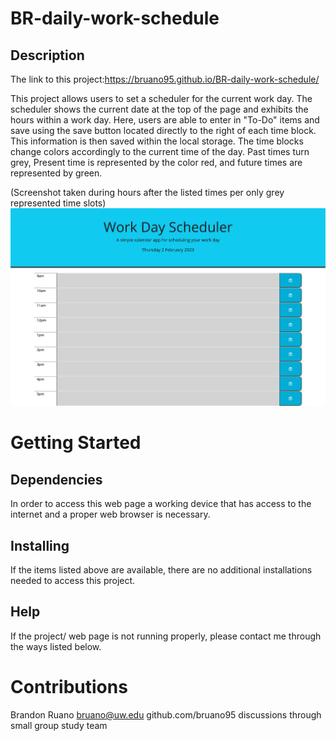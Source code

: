 # BR-daily-work-schedule

## Description
The link to this project:https://bruano95.github.io/BR-daily-work-schedule/

This project allows users to set a scheduler for the current work day. The scheduler shows the current date at the top of the page and exhibits the hours within a work day. Here, users are able to enter in "To-Do" items and save using the save button located directly to the right of each time block. This information is then saved within the local storage. The time blocks change colors accordingly to the current time of the day. Past times turn grey, Present time is represented by the color red, and future times are represented by green.

(Screenshot taken during hours after the listed times per only grey represented time slots)
<img src=assets/Images/Work-Day-Scheduler.png>

# Getting Started

## Dependencies

In order to access this web page a working device that has access to the internet and a proper web browser is necessary.

## Installing

If the items listed above are available, there are no additional installations needed to access this project.

## Help

If the project/ web page is not running properly, please contact me through the ways listed below.

# Contributions

Brandon Ruano
bruano@uw.edu
github.com/bruano95
discussions through small group study team